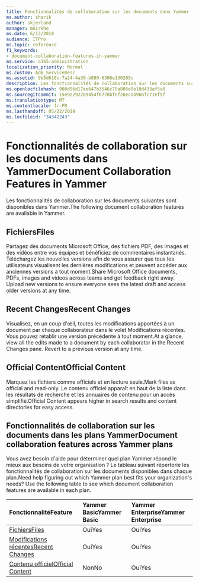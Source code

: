 ```yaml
---
title: Fonctionnalités de collaboration sur les documents dans Yammer
ms.author: sharik
author: skjerland
manager: mnirkhe
ms.date: 6/13/2018
audience: ITPro
ms.topic: reference
f1_keywords:
- document-collaboration-features-in-yammer
ms.service: o365-administration
localization_priority: Normal
ms.custom: Adm_ServiceDesc
ms.assetid: 9b5d618c-7a24-4a30-b880-6306e130209c
description: Les fonctionnalités de collaboration sur les documents suivantes sont disponibles dans Yammer.
ms.openlocfilehash: 900d96d17ee647b3546c75a805e8e10d433af5a0
ms.sourcegitcommit: 15e92292209454f6778bfef26ecab96bfc71ef5f
ms.translationtype: MT
ms.contentlocale: fr-FR
ms.lasthandoff: 05/22/2019
ms.locfileid: "34342243"
---
```

# <a name="document-collaboration-features-in-yammer"></a><span data-ttu-id="f9b15-103">Fonctionnalités de collaboration sur les documents dans Yammer</span><span class="sxs-lookup"><span data-stu-id="f9b15-103">Document Collaboration Features in Yammer</span></span>

<span data-ttu-id="f9b15-104">Les fonctionnalités de collaboration sur les documents suivantes sont disponibles dans Yammer.</span><span class="sxs-lookup"><span data-stu-id="f9b15-104">The following document collaboration features are available in Yammer.</span></span>
  
## <a name="files"></a><span data-ttu-id="f9b15-105">Fichiers</span><span class="sxs-lookup"><span data-stu-id="f9b15-105">Files</span></span>
<span data-ttu-id="f9b15-106"><a name="bkmk_Files"> </a></span><span class="sxs-lookup"><span data-stu-id="f9b15-106"></span></span>

<span data-ttu-id="f9b15-p101">Partagez des documents Microsoft Office, des fichiers PDF, des images et des vidéos entre vos équipes et bénéficiez de commentaires instantanés. Téléchargez les nouvelles versions afin de vous assurer que tous les utilisateurs visualisent les dernières modifications et peuvent accéder aux anciennes versions à tout moment.</span><span class="sxs-lookup"><span data-stu-id="f9b15-p101">Share Microsoft Office documents, PDFs, images and videos across teams and get feedback right away. Upload new versions to ensure everyone sees the latest draft and access older versions at any time.</span></span>
  
## <a name="recent-changes"></a><span data-ttu-id="f9b15-109">Recent Changes</span><span class="sxs-lookup"><span data-stu-id="f9b15-109">Recent Changes</span></span>
<span data-ttu-id="f9b15-110"><a name="bkmk_RecentChanges"> </a></span><span class="sxs-lookup"><span data-stu-id="f9b15-110"></span></span>

<span data-ttu-id="f9b15-p102">Visualisez, en un coup d'œil, toutes les modifications apportées à un document par chaque collaborateur dans le volet Modifications récentes. Vous pouvez rétablir une version précédente à tout moment.</span><span class="sxs-lookup"><span data-stu-id="f9b15-p102">At a glance, view all the edits made to a document by each collaborator in the Recent Changes pane. Revert to a previous version at any time.</span></span>
  
## <a name="official-content"></a><span data-ttu-id="f9b15-113">Official Content</span><span class="sxs-lookup"><span data-stu-id="f9b15-113">Official Content</span></span>
<span data-ttu-id="f9b15-114"><a name="bkmk_OfficialContent"> </a></span><span class="sxs-lookup"><span data-stu-id="f9b15-114"></span></span>

<span data-ttu-id="f9b15-115">Marquez les fichiers comme officiels et en lecture seule.</span><span class="sxs-lookup"><span data-stu-id="f9b15-115">Mark files as official and read-only.</span></span> <span data-ttu-id="f9b15-116">Le contenu officiel apparaît en haut de la liste dans les résultats de recherche et les annuaires de contenu pour un accès simplifié.</span><span class="sxs-lookup"><span data-stu-id="f9b15-116">Official Content appears higher in search results and content directories for easy access.</span></span>
  
## <a name="document-collaboration-features-across-yammer-plans"></a><span data-ttu-id="f9b15-117">Fonctionnalités de collaboration sur les documents dans les plans Yammer</span><span class="sxs-lookup"><span data-stu-id="f9b15-117">Document collaboration features across Yammer plans</span></span>
<span data-ttu-id="f9b15-118"><a name="bkmk_OfficialContent"> </a></span><span class="sxs-lookup"><span data-stu-id="f9b15-118"></span></span>

<span data-ttu-id="f9b15-p104">Vous avez besoin d'aide pour déterminer quel plan Yammer répond le mieux aux besoins de votre organisation ? Le tableau suivant répertorie les fonctionnalités de collaboration sur les documents disponibles dans chaque plan.</span><span class="sxs-lookup"><span data-stu-id="f9b15-p104">Need help figuring out which Yammer plan best fits your organization's needs? Use the following table to see which document collaboration features are available in each plan.</span></span>
  
|<span data-ttu-id="f9b15-121">**Fonctionnalité**</span><span class="sxs-lookup"><span data-stu-id="f9b15-121">**Feature**</span></span>|<span data-ttu-id="f9b15-122">**Yammer Basic**</span><span class="sxs-lookup"><span data-stu-id="f9b15-122">**Yammer Basic**</span></span>|<span data-ttu-id="f9b15-123">**Yammer Enterprise**</span><span class="sxs-lookup"><span data-stu-id="f9b15-123">**Yammer Enterprise**</span></span>|
|:-----|:-----|:-----|
|[<span data-ttu-id="f9b15-124">Fichiers</span><span class="sxs-lookup"><span data-stu-id="f9b15-124">Files</span></span>](document-collaboration-features-in-yammer.md#files) <br/> |<span data-ttu-id="f9b15-125">Oui</span><span class="sxs-lookup"><span data-stu-id="f9b15-125">Yes</span></span>  <br/> |<span data-ttu-id="f9b15-126">Oui</span><span class="sxs-lookup"><span data-stu-id="f9b15-126">Yes</span></span>  <br/> |
|[<span data-ttu-id="f9b15-127">Modifications récentes</span><span class="sxs-lookup"><span data-stu-id="f9b15-127">Recent Changes</span></span>](document-collaboration-features-in-yammer.md#recent-changes) <br/> |<span data-ttu-id="f9b15-128">Oui</span><span class="sxs-lookup"><span data-stu-id="f9b15-128">Yes</span></span>  <br/> |<span data-ttu-id="f9b15-129">Oui</span><span class="sxs-lookup"><span data-stu-id="f9b15-129">Yes</span></span>  <br/> |
|[<span data-ttu-id="f9b15-130">Contenu officiel</span><span class="sxs-lookup"><span data-stu-id="f9b15-130">Official Content</span></span>](document-collaboration-features-in-yammer.md#official-content) <br/> |<span data-ttu-id="f9b15-131">Non</span><span class="sxs-lookup"><span data-stu-id="f9b15-131">No</span></span>  <br/> |<span data-ttu-id="f9b15-132">Oui</span><span class="sxs-lookup"><span data-stu-id="f9b15-132">Yes</span></span>  <br/> |
   

